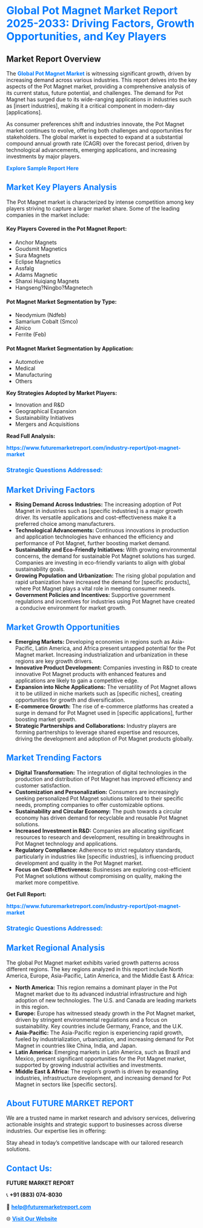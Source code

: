 <h1 style="color: #007BFF;">Global Pot Magnet Market Report 2025-2033: Driving Factors, Growth Opportunities, and Key Players</h1>

<section id="overview">
<h2>Market Report Overview</h2>
<p>The <a href="https://www.futuremarketreport.com/industry-report/pot-magnet-market" style="color: #007BFF; text-decoration: none;"><strong>Global Pot Magnet Market</strong></a> is witnessing significant growth, driven by increasing demand across various industries. This report delves into the key aspects of the Pot Magnet market, providing a comprehensive analysis of its current status, future potential, and challenges. The demand for Pot Magnet has surged due to its wide-ranging applications in industries such as [insert industries], making it a critical component in modern-day [applications].</p>
<p>As consumer preferences shift and industries innovate, the Pot Magnet market continues to evolve, offering both challenges and opportunities for stakeholders. The global market is expected to expand at a substantial compound annual growth rate (CAGR) over the forecast period, driven by technological advancements, emerging applications, and increasing investments by major players.</p>
</section>

<section id="overview">
<p><a href="https://www.futuremarketreport.com/request-sample/reportId=31406" style="color: #007BFF; text-decoration: none;"><strong>Explore Sample Report Here</strong></a></p>
</section>

<section id="key-players">
<h2 style="color: #007BFF;">Market Key Players Analysis</h2>
<p>The Pot Magnet market is characterized by intense competition among key players striving to capture a larger market share. Some of the leading companies in the market include:</p>
<h4>Key Players Covered in the Pot Magnet Report:</h4>
<ul><li>Anchor Magnets</li><li>Goudsmit Magnetics</li><li>Sura Magnets</li><li>Eclipse Magnetics</li><li>Assfalg</li><li>Adams Magnetic</li><li>Shanxi Huiqiang Magnets</li><li>Hangseng?Ningbo?Magnetech</li></ul>
<h4>Pot Magnet Market Segmentation by Type:</h4>
<ul><li>Neodymium (Ndfeb)</li><li>Samarium Cobalt (Smco)</li><li>Alnico</li><li>Ferrite (Feb)</li></ul>

<h4>Pot Magnet Market Segmentation by Application:</h4>
<ul><li>Automotive</li><li>Medical</li><li>Manufacturing</li><li>Others</li></ul>
<p><strong>Key Strategies Adopted by Market Players:</strong></p>
<ul>
<li>Innovation and R&D</li>
<li>Geographical Expansion</li>
<li>Sustainability Initiatives</li>
<li>Mergers and Acquisitions</li>
</ul>
</section>

<section>
<p><strong>Read Full Analysis: </strong></p><a href="https://www.futuremarketreport.com/industry-report/pot-magnet-market" style="color: #007BFF; text-decoration: none;"><strong>https://www.futuremarketreport.com/industry-report/pot-magnet-market</strong></a>
<h3 style="color: #007BFF;">Strategic Questions Addressed:</h3>
</section>

<section id="driving-factors">
<h2 style="color: #007BFF;">Market Driving Factors</h2>
<ul>
<li><strong>Rising Demand Across Industries:</strong> The increasing adoption of Pot Magnet in industries such as [specific industries] is a major growth driver. Its versatile applications and cost-effectiveness make it a preferred choice among manufacturers.</li>
<li><strong>Technological Advancements:</strong> Continuous innovations in production and application technologies have enhanced the efficiency and performance of Pot Magnet, further boosting market demand.</li>
<li><strong>Sustainability and Eco-Friendly Initiatives:</strong> With growing environmental concerns, the demand for sustainable Pot Magnet solutions has surged. Companies are investing in eco-friendly variants to align with global sustainability goals.</li>
<li><strong>Growing Population and Urbanization:</strong> The rising global population and rapid urbanization have increased the demand for [specific products], where Pot Magnet plays a vital role in meeting consumer needs.</li>
<li><strong>Government Policies and Incentives:</strong> Supportive government regulations and incentives for industries using Pot Magnet have created a conducive environment for market growth.</li>
</ul>
</section>

<section id="growth-opportunities">
<h2 style="color: #007BFF;">Market Growth Opportunities</h2>
<ul>
<li><strong>Emerging Markets:</strong> Developing economies in regions such as Asia-Pacific, Latin America, and Africa present untapped potential for the Pot Magnet market. Increasing industrialization and urbanization in these regions are key growth drivers.</li>
<li><strong>Innovative Product Development:</strong> Companies investing in R&D to create innovative Pot Magnet products with enhanced features and applications are likely to gain a competitive edge.</li>
<li><strong>Expansion into Niche Applications:</strong> The versatility of Pot Magnet allows it to be utilized in niche markets such as [specific niches], creating opportunities for growth and diversification.</li>
<li><strong>E-commerce Growth:</strong> The rise of e-commerce platforms has created a surge in demand for Pot Magnet used in [specific applications], further boosting market growth.</li>
<li><strong>Strategic Partnerships and Collaborations:</strong> Industry players are forming partnerships to leverage shared expertise and resources, driving the development and adoption of Pot Magnet products globally.</li>
</ul>
</section>

<section id="trending-factors">
<h2 style="color: #007BFF;">Market Trending Factors</h2>
<ul>
<li><strong>Digital Transformation:</strong> The integration of digital technologies in the production and distribution of Pot Magnet has improved efficiency and customer satisfaction.</li>
<li><strong>Customization and Personalization:</strong> Consumers are increasingly seeking personalized Pot Magnet solutions tailored to their specific needs, prompting companies to offer customizable options.</li>
<li><strong>Sustainability and Circular Economy:</strong> The push towards a circular economy has driven demand for recyclable and reusable Pot Magnet solutions.</li>
<li><strong>Increased Investment in R&D:</strong> Companies are allocating significant resources to research and development, resulting in breakthroughs in Pot Magnet technology and applications.</li>
<li><strong>Regulatory Compliance:</strong> Adherence to strict regulatory standards, particularly in industries like [specific industries], is influencing product development and quality in the Pot Magnet market.</li>
<li><strong>Focus on Cost-Effectiveness:</strong> Businesses are exploring cost-efficient Pot Magnet solutions without compromising on quality, making the market more competitive.</li>
</ul>
</section>

<section>
<p><strong>Get Full Report: </strong></p><a href="https://www.futuremarketreport.com/industry-report/pot-magnet-market" style="color: #007BFF; text-decoration: none;"><strong>https://www.futuremarketreport.com/industry-report/pot-magnet-market</strong></a>
<h3 style="color: #007BFF;">Strategic Questions Addressed:</h3>
</section>


<section id="regional-analysis">
<h2 style="color: #007BFF;">Market Regional Analysis</h2>
<p>The global Pot Magnet market exhibits varied growth patterns across different regions. The key regions analyzed in this report include North America, Europe, Asia-Pacific, Latin America, and the Middle East & Africa:</p>
<ul>
<li><strong>North America:</strong> This region remains a dominant player in the Pot Magnet market due to its advanced industrial infrastructure and high adoption of new technologies. The U.S. and Canada are leading markets in this region.</li>
<li><strong>Europe:</strong> Europe has witnessed steady growth in the Pot Magnet market, driven by stringent environmental regulations and a focus on sustainability. Key countries include Germany, France, and the U.K.</li>
<li><strong>Asia-Pacific:</strong> The Asia-Pacific region is experiencing rapid growth, fueled by industrialization, urbanization, and increasing demand for Pot Magnet in countries like China, India, and Japan.</li>
<li><strong>Latin America:</strong> Emerging markets in Latin America, such as Brazil and Mexico, present significant opportunities for the Pot Magnet market, supported by growing industrial activities and investments.</li>
<li><strong>Middle East & Africa:</strong> The region’s growth is driven by expanding industries, infrastructure development, and increasing demand for Pot Magnet in sectors like [specific sectors].</li>
</ul>
</section>

<footer>
<h2 style="color: #007BFF;">About FUTURE MARKET REPORT</h2>
<p>We are a trusted name in market research and advisory services, delivering actionable insights and strategic support to businesses across diverse industries. Our expertise lies in offering:</p>

<p>Stay ahead in today’s competitive landscape with our tailored research solutions.</p>

<h2 style="color: #007BFF;">Contact Us:</h2>
<p><strong>FUTURE MARKET REPORT</strong></p>
<p>📞 <strong>+91 (883) 074-8030</strong></p>
<p>📧 <strong><a href="mailto:help@futuremarketreport.com" style="color: #007BFF;">help@futuremarketreport.com</a></strong></p>
<p>🌐 <strong><a href="https://www.futuremarketreport.com/" style="color: #007BFF;">Visit Our Website</a></strong></p>
</footer>